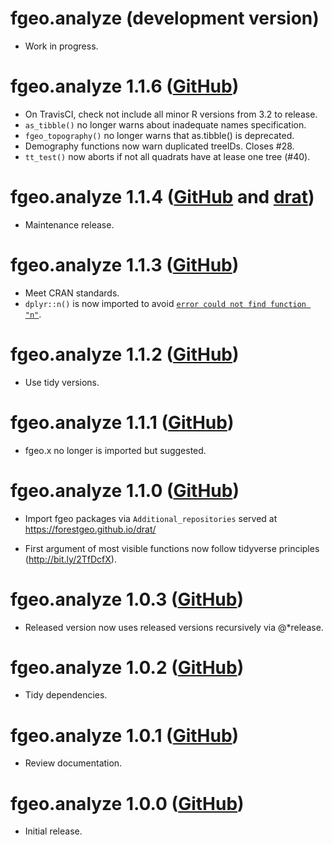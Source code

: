# fgeo.analyze (development version)

* Work in progress.

# fgeo.analyze 1.1.6 ([GitHub](https://github.com/forestgeo/fgeo.analyze/releases))

* On TravisCI, check not include all minor R versions from 3.2 to release.
* `as_tibble()` no longer warns about inadequate names specification.
* `fgeo_topography()` no longer warns that as.tibble() is deprecated.
* Demography functions now warn duplicated treeIDs. Closes #28.
* `tt_test()` now aborts if not all quadrats have at lease one tree (#40).

# fgeo.analyze 1.1.4 ([GitHub](https://github.com/forestgeo/fgeo.analyze/releases) and [drat](https://forestgeo.github.io/drat/))

* Maintenance release.

# fgeo.analyze 1.1.3  ([GitHub](https://github.com/forestgeo/fgeo.analyze/releases))

* Meet CRAN standards.
* `dplyr::n()` is now imported to avoid [`error could not find function "n"`](https://dplyr.tidyverse.org/news/index.html#breaking-changes).

# fgeo.analyze 1.1.2  ([GitHub](https://github.com/forestgeo/fgeo.analyze/releases))

* Use tidy versions.

# fgeo.analyze 1.1.1  ([GitHub](https://github.com/forestgeo/fgeo.analyze/releases))

* fgeo.x no longer is imported but suggested.

# fgeo.analyze 1.1.0 ([GitHub](https://github.com/forestgeo/fgeo.analyze/releases))

* Import fgeo packages via `Additional_repositories` served at <https://forestgeo.github.io/drat/>

* First argument of most visible functions now follow tidyverse principles (<http://bit.ly/2TfDcfX>).

# fgeo.analyze 1.0.3  ([GitHub](https://github.com/forestgeo/fgeo.analyze/releases))

* Released version now uses released versions recursively via @*release.

# fgeo.analyze 1.0.2 ([GitHub](https://github.com/forestgeo/fgeo.analyze/releases))

* Tidy dependencies.

# fgeo.analyze 1.0.1 ([GitHub](https://github.com/forestgeo/fgeo.analyze/releases))

* Review documentation.

# fgeo.analyze 1.0.0 ([GitHub](https://github.com/forestgeo/fgeo.analyze/releases))

* Initial release.
